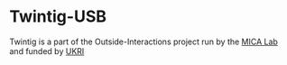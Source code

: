 # Twintig-USB

Twintig is a part of the Outside-Interactions project run by the [MICA Lab](https://micalab.org/) and funded by [UKRI](https://www.ukri.org/)
